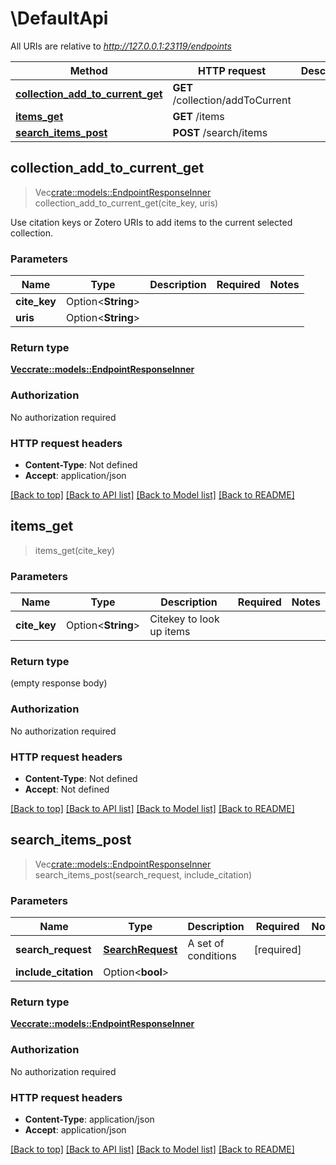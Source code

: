 # \DefaultApi

All URIs are relative to *http://127.0.0.1:23119/endpoints*

Method | HTTP request | Description
------------- | ------------- | -------------
[**collection_add_to_current_get**](DefaultApi.md#collection_add_to_current_get) | **GET** /collection/addToCurrent | 
[**items_get**](DefaultApi.md#items_get) | **GET** /items | 
[**search_items_post**](DefaultApi.md#search_items_post) | **POST** /search/items | 



## collection_add_to_current_get

> Vec<crate::models::EndpointResponseInner> collection_add_to_current_get(cite_key, uris)


Use citation keys or Zotero URIs to add items to the current selected collection.

### Parameters


Name | Type | Description  | Required | Notes
------------- | ------------- | ------------- | ------------- | -------------
**cite_key** | Option<**String**> |  |  |
**uris** | Option<**String**> |  |  |

### Return type

[**Vec<crate::models::EndpointResponseInner>**](EndpointResponse_inner.md)

### Authorization

No authorization required

### HTTP request headers

- **Content-Type**: Not defined
- **Accept**: application/json

[[Back to top]](#) [[Back to API list]](../README.md#documentation-for-api-endpoints) [[Back to Model list]](../README.md#documentation-for-models) [[Back to README]](../README.md)


## items_get

> items_get(cite_key)


### Parameters


Name | Type | Description  | Required | Notes
------------- | ------------- | ------------- | ------------- | -------------
**cite_key** | Option<**String**> | Citekey to look up items |  |

### Return type

 (empty response body)

### Authorization

No authorization required

### HTTP request headers

- **Content-Type**: Not defined
- **Accept**: Not defined

[[Back to top]](#) [[Back to API list]](../README.md#documentation-for-api-endpoints) [[Back to Model list]](../README.md#documentation-for-models) [[Back to README]](../README.md)


## search_items_post

> Vec<crate::models::EndpointResponseInner> search_items_post(search_request, include_citation)


### Parameters


Name | Type | Description  | Required | Notes
------------- | ------------- | ------------- | ------------- | -------------
**search_request** | [**SearchRequest**](SearchRequest.md) | A set of conditions | [required] |
**include_citation** | Option<**bool**> |  |  |

### Return type

[**Vec<crate::models::EndpointResponseInner>**](EndpointResponse_inner.md)

### Authorization

No authorization required

### HTTP request headers

- **Content-Type**: application/json
- **Accept**: application/json

[[Back to top]](#) [[Back to API list]](../README.md#documentation-for-api-endpoints) [[Back to Model list]](../README.md#documentation-for-models) [[Back to README]](../README.md)

